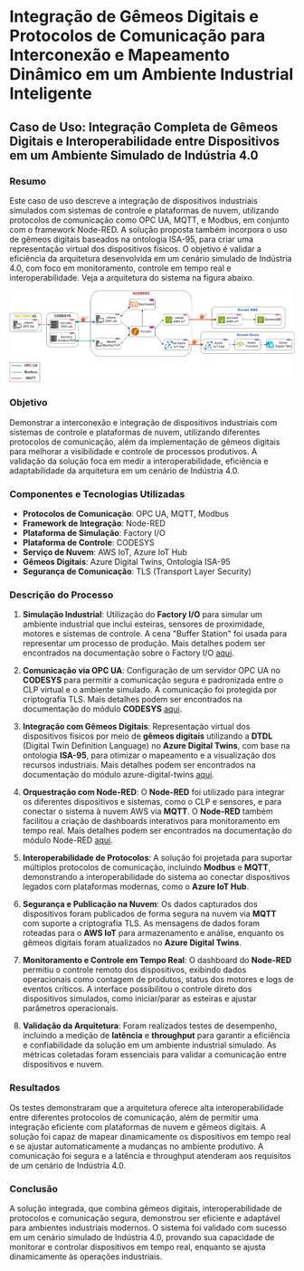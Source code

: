 # Integração de Gêmeos Digitais e Protocolos de Comunicação para Interconexão e Mapeamento Dinâmico em um Ambiente Industrial Inteligente

## Caso de Uso: Integração Completa de Gêmeos Digitais e Interoperabilidade entre Dispositivos em um Ambiente Simulado de Indústria 4.0

### Resumo
Este caso de uso descreve a integração de dispositivos industriais simulados com sistemas de controle e plataformas de nuvem, utilizando protocolos de comunicação como OPC UA, MQTT, e Modbus, em conjunto com o framework Node-RED. A solução proposta também incorpora o uso de gêmeos digitais baseados na ontologia ISA-95, para criar uma representação virtual dos dispositivos físicos. O objetivo é validar a eficiência da arquitetura desenvolvida em um cenário simulado de Indústria 4.0, com foco em monitoramento, controle em tempo real e interoperabilidade. Veja a arquitetura do sistema na figura abaixo.

![Arquitetura do Projeto](images/arquitetura.png)

### Objetivo
Demonstrar a interconexão e integração de dispositivos industriais com sistemas de controle e plataformas de nuvem, utilizando diferentes protocolos de comunicação, além da implementação de gêmeos digitais para melhorar a visibilidade e controle de processos produtivos. A validação da solução foca em medir a interoperabilidade, eficiência e adaptabilidade da arquitetura em um cenário de Indústria 4.0.

### Componentes e Tecnologias Utilizadas
- **Protocolos de Comunicação**: OPC UA, MQTT, Modbus
- **Framework de Integração**: Node-RED
- **Plataforma de Simulação**: Factory I/O
- **Plataforma de Controle**: CODESYS
- **Serviço de Nuvem**: AWS IoT, Azure IoT Hub
- **Gêmeos Digitais**: Azure Digital Twins, Ontologia ISA-95
- **Segurança de Comunicação**: TLS (Transport Layer Security)

### Descrição do Processo
1. **Simulação Industrial**: Utilização do **Factory I/O** para simular um ambiente industrial que inclui esteiras, sensores de proximidade, motores e sistemas de controle. A cena "Buffer Station" foi usada para representar um processo de produção. Mais detalhes podem ser encontrados na documentação sobre o Factory I/O [aqui](https://github.com/AlberiSantos/IoT-SmartFactory-DigitalTwins/blob/main/factoryio.md).
   
2. **Comunicação via OPC UA**: Configuração de um servidor OPC UA no **CODESYS** para permitir a comunicação segura e padronizada entre o CLP virtual e o ambiente simulado. A comunicação foi protegida por criptografia TLS. Mais detalhes podem ser encontrados na documentação do módulo **CODESYS** [aqui](https://github.com/AlberiSantos/IoT-SmartFactory-DigitalTwins/blob/main/codesys/README.md).

3. **Integração com Gêmeos Digitais**: Representação virtual dos dispositivos físicos por meio de **gêmeos digitais** utilizando a **DTDL** (Digital Twin Definition Language) no **Azure Digital Twins**, com base na ontologia **ISA-95**, para otimizar o mapeamento e a visualização dos recursos industriais. Mais detalhes podem ser encontrados na documentação do módulo azure-digital-twins [aqui](https://github.com/AlberiSantos/IoT-SmartFactory-DigitalTwins/blob/main/azure-digital-twins/README.md).

4. **Orquestração com Node-RED**: O **Node-RED** foi utilizado para integrar os diferentes dispositivos e sistemas, como o CLP e sensores, e para conectar o sistema à nuvem AWS via **MQTT**. O **Node-RED** também facilitou a criação de dashboards interativos para monitoramento em tempo real. Mais detalhes podem ser encontrados na documentação do módulo Node-RED [aqui](https://github.com/AlberiSantos/IoT-SmartFactory-DigitalTwins/blob/main/node-red/README.md).

5. **Interoperabilidade de Protocolos**: A solução foi projetada para suportar múltiplos protocolos de comunicação, incluindo **Modbus** e **MQTT**, demonstrando a interoperabilidade do sistema ao conectar dispositivos legados com plataformas modernas, como o **Azure IoT Hub**.

6. **Segurança e Publicação na Nuvem**: Os dados capturados dos dispositivos foram publicados de forma segura na nuvem via **MQTT** com suporte a criptografia TLS. As mensagens de dados foram roteadas para o **AWS IoT** para armazenamento e análise, enquanto os gêmeos digitais foram atualizados no **Azure Digital Twins**.

7. **Monitoramento e Controle em Tempo Real**: O dashboard do **Node-RED** permitiu o controle remoto dos dispositivos, exibindo dados operacionais como contagem de produtos, status dos motores e logs de eventos críticos. A interface possibilitou o controle direto dos dispositivos simulados, como iniciar/parar as esteiras e ajustar parâmetros operacionais.

8. **Validação da Arquitetura**: Foram realizados testes de desempenho, incluindo a medição de **latência** e **throughput** para garantir a eficiência e confiabilidade da solução em um ambiente industrial simulado. As métricas coletadas foram essenciais para validar a comunicação entre dispositivos e nuvem.

### Resultados
Os testes demonstraram que a arquitetura oferece alta interoperabilidade entre diferentes protocolos de comunicação, além de permitir uma integração eficiente com plataformas de nuvem e gêmeos digitais. A solução foi capaz de mapear dinamicamente os dispositivos em tempo real e se ajustar automaticamente a mudanças no ambiente produtivo. A comunicação foi segura e a latência e throughput atenderam aos requisitos de um cenário de Indústria 4.0.

### Conclusão
A solução integrada, que combina gêmeos digitais, interoperabilidade de protocolos e comunicação segura, demonstrou ser eficiente e adaptável para ambientes industriais modernos. O sistema foi validado com sucesso em um cenário simulado de Indústria 4.0, provando sua capacidade de monitorar e controlar dispositivos em tempo real, enquanto se ajusta dinamicamente às operações industriais.
